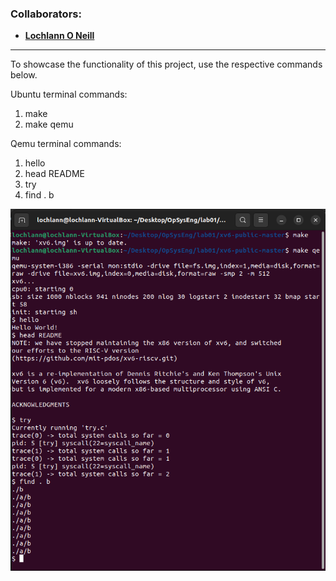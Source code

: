 <!--https://github.com/darsaveli/Readme-Markdown-Syntax-->

### Collaborators:
* **[Lochlann O Neill](https://github.com/lochlannoneill)**

<!--
  ### About:
  Showcasing the understanding of Operating System Engineering
  Using the [xv6 Open Source Operating System](https://github.com/mit-pdos/xv6-public).
  
  The following files were created: 
    1. hello.c
    2. head.c
    3. try.c
    4. find.c
    
   The following files were modified:
    1. syscall.h
    2. syscall.c
    3. usys.S
    4. sysproc.c
-->

***

To showcase the functionality of this project, use the respective commands below.

Ubuntu terminal commands:
  1. make
  2. make qemu

Qemu terminal commands:
  1. hello
  2. head README
  3. try
  4. find . b 

![terminal_output](https://github.com/lochlannoneill/COMP8051-OS-xv6-qemu/blob/main/screenshots/terminal_output.png?raw=true)  

